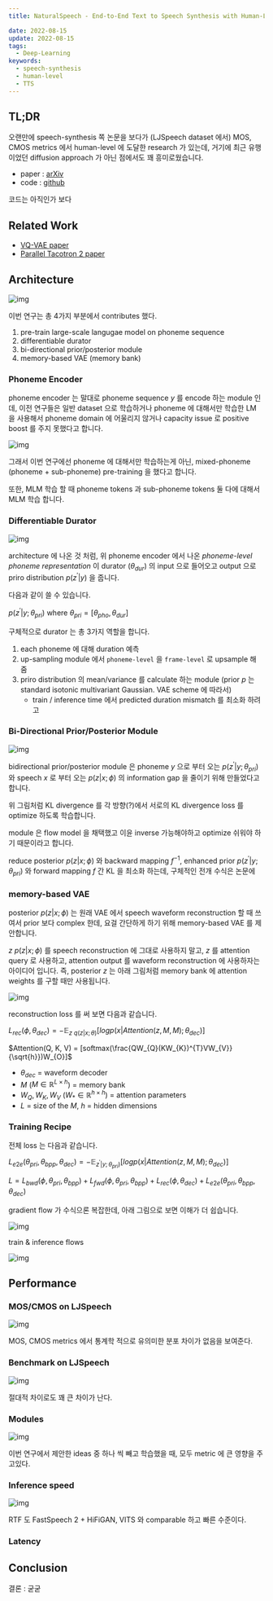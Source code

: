```yaml
---
title: NaturalSpeech - End-to-End Text to Speech Synthesis with Human-Level Quality

date: 2022-08-15
update: 2022-08-15
tags:
  - Deep-Learning
keywords:
  - speech-synthesis
  - human-level
  - TTS
---
```


## TL;DR

오랜만에 speech-synthesis 쪽 논문을 보다가 (LJSpeech dataset 에서) MOS, CMOS metrics 에서 human-level 에 도달한 research 가 있는데, 거기에 최근 유행이었던 diffusion approach 가 아닌 점에서도 꽤 흥미로웠습니다.

* paper : [arXiv](https://arxiv.org/pdf/2205.04421v2.pdf)
* code : [github](https://github.com/microsoft/NeuralSpeech)

코드는 아직인가 보다

## Related Work

* [VQ-VAE paper](https://arxiv.org/abs/1711.00937v2)
* [Parallel Tacotron 2 paper](https://arxiv.org/abs/2103.14574)

## Architecture

![img](./architecture.png)

이번 연구는 총 4가지 부분에서 contributes 했다.

1. pre-train large-scale langugae model on phoneme sequence
2. differentiable durator
3. bi-directional prior/posterior module
4. memory-based VAE (memory bank)

### Phoneme Encoder

phoneme encoder 는 말대로 phoneme sequence $y$ 를 encode 하는 module 인데, 이전 연구들은 일반 dataset 으로 학습하거나 phoneme 에 대해서만 학습한 LM 을 사용해서 phoneme domain 에 어울리지 않거나 capacity issue 로 positive boost 를 주지 못했다고 합니다.

![img](./phoneme_pretraining.png)

그래서 이번 연구에선 phoneme 에 대해서만 학습하는게 아닌, mixed-phoneme (phoneme + sub-phoneme) pre-training 을 했다고 합니다.

또한, MLM 학습 할 때 phoneme tokens 과 sub-phoneme tokens 둘 다에 대해서 MLM 학습 합니다.

### Differentiable Durator

![img](./differentiable_durator.png)

architecture 에 나온 것 처럼, 위 phoneme encoder 에서 나온 *phoneme-level phoneme representation* 이 durator ($\theta_{dur}$) 의 input 으로 들어오고 output 으로 priro distribution $p(z^{'}|y)$ 을 줍니다.

다음과 같이 쓸 수 있습니다.

$p(z^{'}|y;\theta_{pri})$ where $\theta_{pri} = [\theta_{pho},\theta_{dur}]$

구체적으로 durator 는 총 3가지 역할을 합니다.

1. each phoneme 에 대해 duration 예측
2. up-sampling module 에서 `phoneme-level` 을 `frame-level` 로 upsample 해 줌
3. priro distribution 의 mean/variance 를 calculate 하는 module (prior $p$ 는 standard isotonic multivariant Gaussian. VAE scheme 에 따라서)
    * train / inference time 에서 predicted duration mismatch 를 최소화 하려고

### Bi-Directional Prior/Posterior Module

![img](./bidirectional_prior_posterior.png)

bidirectional prior/posterior module 은 phoneme $y$ 으로 부터 오는 $p(z^{'}|y;\theta_{pri})$ 와 speech $x$ 로 부터 오는 $p(z|x;\phi)$ 의 information gap 을 줄이기 위해 만들었다고 합니다.

위 그림처럼 KL divergence 를 각 방향(?)에서 서로의 KL divergence loss 를 optimize 하도록 학습합니다.

module 은 flow model 을 채택했고 이윤 inverse 가능해야하고 optimize 쉬워야 하기 때문이라고 합니다.

reduce posterior $p(z|x;\phi)$ 와 backward mapping $f^{-1}$, enhanced prior $p(z^{'}|y;\theta_{pri})$ 와 forward mapping $f$ 간 KL 을 최소화 하는데, 구체적인 전개 수식은 논문에

### memory-based VAE

posterior $p(z|x;\phi)$ 는 원래 VAE 에서 speech waveform reconstruction 할 때 쓰여서 prior 보다 complex 한데, 요걸 간단하게 하기 위해 memory-based VAE 를 제안합니다.

$z ~ p(z|x;\phi)$ 를 speech reconstruction 에 그대로 사용하지 말고, $z$ 를 attention query 로 사용하고, attention output 를 waveform reconstruction 에 사용하자는 아이디어 입니다. 즉, posterior $z$ 는 아래 그림처럼 memory bank 에 attention weights 를 구할 때만 사용됩니다.

![img](./memory_bank.png)

reconstruction loss 를 써 보면 다음과 같습니다.

$L_{rec}(\phi, \theta_{dec}) = -\mathbb{E}_{z~q(z|x;\theta)} [log p(x|Attention(z, M, M);\theta_{dec})]$

$Attention(Q, K, V) = [softmax(\frac{QW_{Q}(KW_{K})^{T}VW_{V}}{\sqrt{h}})W_{O}]$ 

* $\theta_{dec}$ = waveform decoder
* $M$ ($M \in \mathbb{R}^{L \times h}$) = memory bank
* $W_{Q}, W_{K}, W_{V}$ ($W_{*} \in \mathbb{R}^{h \times h}$) = attention parameters
* $L$ = size of the $M$, $h$ = hidden dimensions

### Training Recipe

전체 loss 는 다음과 같습니다.

$L_{e2e} (\theta_{pri}, \theta_{bpp}, \theta_{dec}) = -\mathbb{E}_{z^{'}|y;\theta_{pri})} [log p(x|Attention(z, M, M);\theta_{dec})]$

$L = L_{bwd}(\phi, \theta_{pri}, \theta_{bpp}) + L_{fwd}(\phi, \theta_{pri}, \theta_{bpp}) + L_{rec}(\phi, \theta_{dec}) + L_{e2e} (\theta_{pri}, \theta_{bpp}, \theta_{dec})$

gradient flow 가 수식으론 복잡한데, 아래 그림으로 보면 이해가 더 쉽습니다.

![img](./gradient_flows.png)

train & inference flows

![img](./train_inference.png)

## Performance

### MOS/CMOS on LJSpeech

![img](./mos_cmos_on_ljspeech.png)

MOS, CMOS metrics 에서 통계학 적으로 유의미한 분포 차이가 없음을 보여준다.

### Benchmark on LJSpeech

![img](./benchmark.png)

절대적 차이로도 꽤 큰 차이가 난다.

### Modules

![img](./module_performances.png)

이번 연구에서 제안한 ideas 중 하나 씩 빼고 학습했을 때, 모두 metric 에 큰 영향을 주고있다.

### Inference speed

![img](./inference_speed.png)

RTF 도 FastSpeech 2 + HiFiGAN, VITS 와 comparable 하고 빠른 수준이다.

### Latency

## Conclusion

결론 : 굳굳
